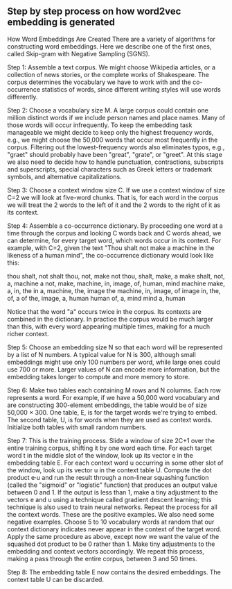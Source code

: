 ## Step by step process on how word2vec embedding is generated

 How Word Embeddings Are Created
There are a variety of algorithms for constructing word embeddings. Here we describe one of the first ones, called Skip-gram with Negative Sampling (SGNS).

Step 1: Assemble a text corpus. We might choose Wikipedia articles, or a collection of news stories, or the complete works of Shakespeare. The corpus determines the vocabulary we have to work with and the co-occurrence statistics of words, since different writing styles will use words differently.

Step 2: Choose a vocabulary size M. A large corpus could contain one million distinct words if we include person names and place names. Many of those words will occur infrequently. To keep the embedding task manageable we might decide to keep only the highest frequency words, e.g., we might choose the 50,000 words that occur most frequently in the corpus. Filtering out the lowest-frequency words also eliminates typos, e.g., "graet" should probably have been "great", "grate", or "greet". At this stage we also need to decide how to handle punctuation, contractions, subscripts and superscripts, special characters such as Greek letters or trademark symbols, and alternative capitalizations.

Step 3: Choose a context window size C. If we use a context window of size C=2 we will look at five-word chunks. That is, for each word in the corpus we will treat the 2 words to the left of it and the 2 words to the right of it as its context.

Step 4: Assemble a co-occurrence dictionary. By proceeding one word at a time through the corpus and looking C words back and C words ahead, we can determine, for every target word, which words occur in its context. For example, with C=2, given the text "Thou shalt not make a machine in the likeness of a human mind", the co-occurrence dictionary would look like this:

thou 	shalt, not
shalt 	thou, not, make
not 	thou, shalt, make, a
make 	shalt, not, a, machine
a 	not, make, machine, in, image, of, human, mind
machine 	make, a, in, the
in 	a, machine, the, image
the 	machine, in, image, of
image 	in, the, of, a
of 	the, image, a, human
human 	of, a, mind
mind 	a, human

Notice that the word "a" occurs twice in the corpus. Its contexts are combined in the dictionary. In practice the corpus would be much larger than this, with every word appearing multiple times, making for a much richer context.

Step 5: Choose an embedding size N so that each word will be represented by a list of N numbers. A typical value for N is 300, although small embeddings might use only 100 numbers per word, while large ones could use 700 or more. Larger values of N can encode more information, but the embedding takes longer to compute and more memory to store.

Step 6: Make two tables each containing M rows and N columns. Each row represents a word. For example, if we have a 50,000 word vocabulary and are constructing 300-element embeddings, the table would be of size 50,000 × 300. One table, E, is for the target words we're trying to embed. The second table, U, is for words when they are used as context words. Initialize both tables with small random numbers.

Step 7: This is the training process. Slide a window of size 2C+1 over the entire training corpus, shifting it by one word each time. For each target word t in the middle slot of the window, look up its vector e in the embedding table E. For each context word u occurring in some other slot of the window, look up its vector u in the context table U. Compute the dot product e·u and run the result through a non-linear squashing function (called the "sigmoid" or "logistic" function) that produces an output value between 0 and 1. If the output is less than 1, make a tiny adjustment to the vectors e and u using a technique called gradient descent learning; this technique is also used to train neural networks. Repeat the process for all the context words. These are the positive examples. We also need some negative examples. Choose 5 to 10 vocabulary words at random that our context dictionary indicates never appear in the context of the target word. Apply the same procedure as above, except now we want the value of the squashed dot product to be 0 rather than 1. Make tiny adjustments to the embedding and context vectors accordingly. We repeat this process, making a pass through the entire corpus, between 3 and 50 times.

Step 8: The embedding table E now contains the desired embeddings. The context table U can be discarded.